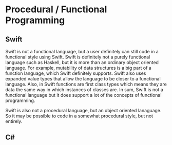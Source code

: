 # Procedural / Functional Programming
##  Swift

Swift is not a functional language, but a user definitely can still code in a functional style using Swift. Swift is definitely not a purely functional language such as Haskell,
but it is more than an ordinary object oriented language. For example, mutability of data structures is a big part of a function language, which Swift definitely supports. Swift also uses
expanded value types that allow the language to be closer to a functional language. Also, in Swift functions are first class types which means they are data the same way in which instances of classes are. In sum,
Swift is not a functional language but it does support a lot of the concepts of functional programming.

Swift is also not a procedural language, but an object oriented lanaguage. So it may be possible to code in a somewhat procedural style, but not entirely.


## C#

